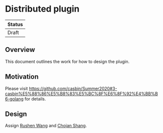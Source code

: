 # Distributed plugin

| Status |
| ------ |
| Draft  | 

## Overview

This document outlines the work for how to design the plugin. 

## Motivation

Please visit https://github.com/casbin/Summer2020#3-casbin%E5%88%86%E5%B8%83%E5%BC%8F%E6%8F%92%E4%BB%B6-golang for details.

## Design

Assign [Rushen Wang](https://github.com/dovics) and [Chojan Shang](https://github.com/PsiACE).